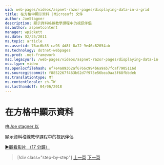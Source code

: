 ```yaml
---
uid: web-pages/videos/aspnet-razor-pages/displaying-data-in-a-grid
title: 在方格中顯示資料 |Microsoft 文件
author: JoeStagner
description: 顯示資料格線教學課程中的視訊伴侶
ms.author: aspnetcontent
manager: wpickett
ms.date: 02/25/2011
ms.topic: article
ms.assetid: 76ac6b38-ca93-4d8f-8a72-9e46c82054ab
ms.technology: dotnet-webpages
ms.prod: .net-framework
msc.legacyurl: /web-pages/videos/aspnet-razor-pages/displaying-data-in-a-grid
msc.type: video
ms.openlocfilehash: ef7e4a89362af6766c994b6a9ab7fcaf7905116d
ms.sourcegitcommit: f8852267f463b62d7f975e56bea9aa3f68fbbdeb
ms.translationtype: MT
ms.contentlocale: zh-TW
ms.lasthandoff: 04/06/2018
---
```

<a name="displaying-data-in-a-grid"></a>在方格中顯示資料
====================
由[Joe stagner 以](https://github.com/JoeStagner)

顯示資料格線教學課程中的視訊伴侶

[&#9654;觀看影片 （17 分鐘）](https://channel9.msdn.com/Blogs/ASP-NET-Site-Videos/displaying-data-in-a-grid)

> [!div class="step-by-step"]
> [上一頁](working-with-data-part-2.md)
> [下一頁](displaying-data-in-a-chart-part-1.md)
